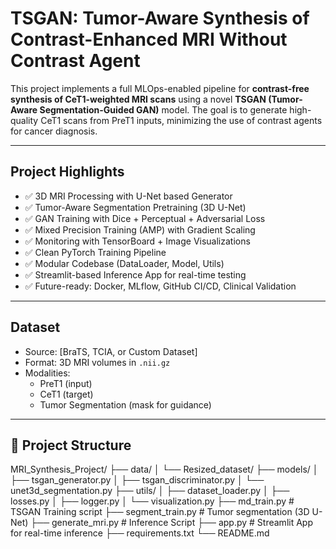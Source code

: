 
# TSGAN: Tumor-Aware Synthesis of Contrast-Enhanced MRI Without Contrast Agent

This project implements a full MLOps-enabled pipeline for **contrast-free synthesis of CeT1-weighted MRI scans** using a novel **TSGAN (Tumor-Aware Segmentation-Guided GAN)** model. The goal is to generate high-quality CeT1 scans from PreT1 inputs, minimizing the use of contrast agents for cancer diagnosis.

---

##  Project Highlights

- ✅ 3D MRI Processing with U-Net based Generator
- ✅ Tumor-Aware Segmentation Pretraining (3D U-Net)
- ✅ GAN Training with Dice + Perceptual + Adversarial Loss
- ✅ Mixed Precision Training (AMP) with Gradient Scaling
- ✅ Monitoring with TensorBoard + Image Visualizations
- ✅ Clean PyTorch Training Pipeline
- ✅ Modular Codebase (DataLoader, Model, Utils)
- ✅ Streamlit-based Inference App for real-time testing
- ✅ Future-ready: Docker, MLflow, GitHub CI/CD, Clinical Validation

---

##  Dataset

- Source: [BraTS, TCIA, or Custom Dataset]
- Format: 3D MRI volumes in `.nii.gz`
- Modalities:
  - PreT1 (input)
  - CeT1 (target)
  - Tumor Segmentation (mask for guidance)

---

## 📁 Project Structure
MRI_Synthesis_Project/
├── data/
│ └── Resized_dataset/
├── models/
│ ├── tsgan_generator.py
│ ├── tsgan_discriminator.py
│ └── unet3d_segmentation.py
├── utils/
│ ├── dataset_loader.py
│ ├── losses.py
│ ├── logger.py
│ └── visualization.py
├── md_train.py # TSGAN Training script
├── segment_train.py # Tumor segmentation (3D U-Net)
├── generate_mri.py # Inference Script
├── app.py # Streamlit App for real-time inference
├── requirements.txt
└── README.md
